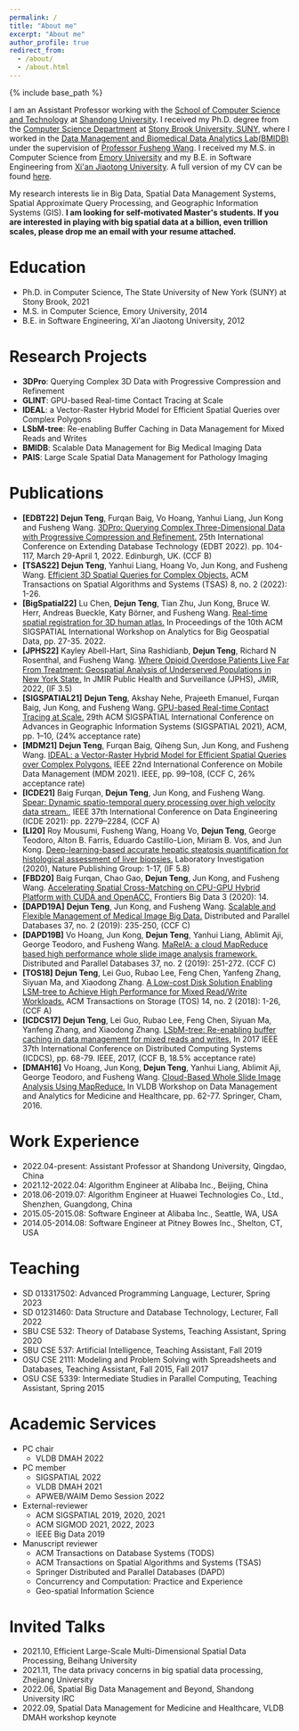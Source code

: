 ```yaml
---
permalink: /
title: "About me"
excerpt: "About me"
author_profile: true
redirect_from: 
  - /about/
  - /about.html
---
```


{% include base_path %}

I am an Assistant Professor working with the [School of Computer Science and Technology](https://www.cs.sdu.edu.cn/) at [Shandong University](https://www.sdu.edu.cn/). I received my Ph.D. degree from the [Computer Science Department](https://www.cs.stonybrook.edu/) at [Stony Brook University, SUNY](https://www.stonybrook.edu/), where I worked in the [Data Management and Biomedical Data Analytics Lab(BMIDB)](http://bmidb.cs.stonybrook.edu/) under the supervision of [Professor Fusheng Wang](https://www3.cs.stonybrook.edu/~fuswang/). I received my M.S. in Computer Science from [Emory University](https://www.cs.emory.edu/home/) and my B.E. in Software Engineering from [Xi'an Jiaotong University](http://se.xjtu.edu.cn/). A full version of my CV can be found [here](/files/cv.pdf).

My research interests lie in Big Data, Spatial Data Management Systems, Spatial Approximate Query Processing, and Geographic Information Systems (GIS). **I am looking for self-motivated Master's students. If you are interested in playing with big spatial data at a billion, even trillion scales, please drop me an email with your resume attached.**       	   

Education
======
* Ph.D. in Computer Science, The State University of New York (SUNY) at Stony Brook, 2021
* M.S. in Computer Science, Emory University, 2014
* B.E. in Software Engineering, Xi'an Jiaotong University, 2012

Research Projects
======
* **3DPro**: Querying Complex 3D Data with Progressive Compression and Refinement			     
* **GLINT**: GPU-based Real-time Contact Tracing at Scale  	       
* **IDEAL**: a Vector-Raster Hybrid Model for Efficient Spatial Queries over Complex Polygons		     
* **LSbM-tree**: Re-enabling Buffer Caching in Data Management for Mixed Reads and Writes
* **BMIDB**: Scalable Data Management for Big Medical Imaging Data		 	   
* **PAIS**: Large Scale Spatial Data Management for Pathology Imaging 

Publications
======
* **[EDBT22]** **Dejun Teng**, Furqan Baig, Vo Hoang, Yanhui Liang, Jun Kong and Fusheng Wang. [3DPro: Querying Complex Three-Dimensional Data with Progressive Compression and Refinement.](https://openproceedings.org/2022/conf/edbt/paper-24.pdf) 25th International Conference on Extending Database Technology (EDBT 2022). pp. 104-117, March 29-April 1, 2022. Edinburgh, UK. (CCF B)
* **[TSAS22]** **Dejun Teng**, Yanhui Liang, Hoang Vo, Jun Kong, and Fusheng Wang. [Efficient 3D Spatial Queries for Complex Objects.](https://dl.acm.org/doi/abs/10.1145/3502221) ACM Transactions on Spatial Algorithms and Systems (TSAS) 8, no. 2 (2022): 1-26.
* **[BigSpatial22]** Lu Chen, **Dejun Teng**, Tian Zhu, Jun Kong, Bruce W. Herr, Andreas Bueckle, Katy Börner, and Fusheng Wang. [Real-time spatial registration for 3D human atlas.](https://dl.acm.org/doi/abs/10.1145/3557917.3567618) In Proceedings of the 10th ACM SIGSPATIAL International Workshop on Analytics for Big Geospatial Data, pp. 27-35. 2022.
* **[JPHS22]** Kayley Abell-Hart, Sina Rashidianb, **Dejun Teng**, Richard N Rosenthal, and Fusheng Wang. [Where Opioid Overdose Patients Live Far From Treatment: Geospatial Analysis of Underserved Populations in New York State.](https://publichealth.jmir.org/2022/4/e32133) In JMIR Public Health and Surveillance (JPHS), JMIR, 2022, (IF 3.5)
* **[SIGSPATIAL21]** **Dejun Teng**, Akshay Nehe, Prajeeth Emanuel, Furqan Baig, Jun Kong, and Fusheng Wang. [GPU-based Real-time Contact Tracing at Scale.](https://dl.acm.org/doi/abs/10.1145/3474717.3483627) 29th ACM SIGSPATIAL International Conference on Advances in Geographic Information Systems (SIGSPATIAL 2021), ACM, pp. 1–10, (24% acceptance rate)
* **[MDM21]** **Dejun Teng**, Furqan Baig, Qiheng Sun, Jun Kong, and Fusheng Wang. [IDEAL: a Vector-Raster Hybrid Model for Efficient Spatial Queries over Complex Polygons.](https://ieeexplore.ieee.org/abstract/document/9474880) IEEE 22nd International Conference on Mobile Data Management (MDM 2021). IEEE, pp. 99–108, (CCF C, 26% acceptance rate)
* **[ICDE21]** Baig Furqan, **Dejun Teng**, Jun Kong, and Fusheng Wang. [Spear: Dynamic spatio-temporal query processing over high velocity data stream.](https://ieeexplore.ieee.org/abstract/document/9458780), IEEE 37th International Conference on Data Engineering (ICDE 2021): pp. 2279–2284, (CCF A)
* **[LI20]** Roy Mousumi, Fusheng Wang, Hoang Vo, **Dejun Teng**, George Teodoro, Alton B. Farris, Eduardo Castillo-Lion, Miriam B. Vos, and Jun Kong. [Deep-learning-based accurate hepatic steatosis quantification for histological assessment of liver biopsies.](https://www.nature.com/articles/s41374-020-0463-y) Laboratory Investigation (2020), Nature Publishing Group: 1-17, (IF 5.8)
* **[FBD20]** Baig Furqan, Chao Gao, **Dejun Teng**, Jun Kong, and Fusheng Wang. [Accelerating Spatial Cross-Matching on CPU-GPU Hybrid Platform with CUDA and OpenACC.](https://www.frontiersin.org/articles/10.3389/fdata.2020.00014/full) Frontiers Big Data 3 (2020): 14.
* **[DAPD19A]** **Dejun Teng**, Jun Kong, and Fusheng Wang. [Scalable and Flexible Management of Medical Image Big Data.](https://link.springer.com/article/10.1007/s10619-018-7230-8) Distributed and Parallel Databases 37, no. 2 (2019): 235-250, (CCF C)
* **[DAPD19B]** Vo Hoang, Jun Kong, **Dejun Teng**, Yanhui Liang, Ablimit Aji, George Teodoro, and Fusheng Wang. [MaReIA: a cloud MapReduce based high performance whole slide image analysis framework.](https://link.springer.com/article/10.1007/s10619-018-7237-1) Distributed and Parallel Databases 37, no. 2 (2019): 251-272. (CCF C)
* **[TOS18]** **Dejun Teng**, Lei Guo, Rubao Lee, Feng Chen, Yanfeng Zhang, Siyuan Ma, and Xiaodong Zhang. [A Low-cost Disk Solution Enabling LSM-tree to Achieve High Performance for Mixed Read/Write Workloads.](https://dl.acm.org/doi/abs/10.1145/3162615) ACM Transactions on Storage (TOS) 14, no. 2 (2018): 1-26, (CCF A)
* **[ICDCS17]** **Dejun Teng**, Lei Guo, Rubao Lee, Feng Chen, Siyuan Ma, Yanfeng Zhang, and Xiaodong Zhang. [LSbM-tree: Re-enabling buffer caching in data management for mixed reads and writes.](https://ieeexplore.ieee.org/abstract/document/7979956) In 2017 IEEE 37th International Conference on Distributed Computing Systems (ICDCS), pp. 68-79. IEEE, 2017, (CCF B, 18.5% acceptance rate)
* **[DMAH16]** Vo Hoang, Jun Kong, **Dejun Teng**, Yanhui Liang, Ablimit Aji, George Teodoro, and Fusheng Wang. [Cloud-Based Whole Slide Image Analysis Using MapReduce.](https://link.springer.com/chapter/10.1007/978-3-319-57741-8_5) In VLDB Workshop on Data Management and Analytics for Medicine and Healthcare, pp. 62-77. Springer, Cham, 2016.

Work Experience
======
* 2022.04-present: Assistant Professor at Shandong University, Qingdao, China 
* 2021.12-2022.04: Algorithm Engineer at Alibaba Inc., Beijing, China
* 2018.06-2019.07: Algorithm Engineer at Huawei Technologies Co., Ltd., Shenzhen, Guangdong, China
* 2015.05-2015.08: Software Engineer at Alibaba Inc., Seattle, WA, USA
* 2014.05-2014.08: Software Engineer at Pitney Bowes Inc., Shelton, CT, USA

Teaching
======
* SD 013317502: Advanced Programming Language, Lecturer, Spring 2023
* SD 01231460: Data Structure and Database Technology, Lecturer, Fall 2022 
* SBU CSE 532: Theory of Database Systems, Teaching Assistant, Spring 2020
* SBU CSE 537: Artificial Intelligence, Teaching Assistant, Fall 2019
* OSU CSE 2111: Modeling and Problem Solving with Spreadsheets and Databases, Teaching Assistant, Fall 2015, Fall 2017
* OSU CSE 5339: Intermediate Studies in Parallel Computing, Teaching Assistant, Spring 2015
  
Academic Services
======
* PC chair
  * VLDB DMAH 2022
* PC member
  * SIGSPATIAL 2022 
  * VLDB DMAH 2021
  * APWEB/WAIM Demo Session 2022 
* External-reviewer
  * ACM SIGSPATIAL 2019, 2020, 2021
  * ACM SIGMOD 2021, 2022, 2023
  * IEEE Big Data 2019
* Manuscript reviewer
  * ACM Transactions on Database Systems (TODS)
  * ACM Transactions on Spatial Algorithms and Systems (TSAS)
  * Springer Distributed and Parallel Databases (DAPD)
  * Concurrency and Computation: Practice and Experience
  * Geo-spatial Information Science

Invited Talks
=====
* 2021.10, Efficient Large-Scale Multi-Dimensional Spatial Data Processing, Beihang University
* 2021.11, The data privacy concerns in big spatial data processing, Zhejiang University
* 2022.06, Spatial Big Data Management and Beyond, Shandong University IRC
* 2022.09, Spatial Data Management for Medicine and Healthcare, VLDB DMAH workshop keynote



